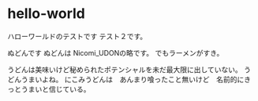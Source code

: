 # hello-world
ハローワールドのテストです
テスト２です。

ぬどんです
ぬどんは Nicomi_UDONの略です。
でもラーメンがすき。

うどんは美味いけど秘められたポテンシャルを未だ最大限に出していない。
うどんうまいよね。
にこみうどんは　あんまり喰ったこと無いけど　名前的にきっとうまいと信じている。
